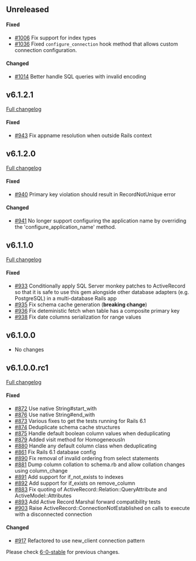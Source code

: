 ## Unreleased

#### Fixed

- [#1006](https://github.com/rails-sqlserver/activerecord-sqlserver-adapter/pull/1006) Fix support for index types
- [#1036](https://github.com/rails-sqlserver/activerecord-sqlserver-adapter/pull/1036) Fixed `configure_connection` hook method that allows custom connection configuration.

#### Changed

- [#1014](https://github.com/rails-sqlserver/activerecord-sqlserver-adapter/pull/1014) Better handle SQL queries with invalid encoding

## v6.1.2.1

[Full changelog](https://github.com/rails-sqlserver/activerecord-sqlserver-adapter/compare/v6.1.2.0...v6.1.2.1)

#### Fixed

- [#943](https://github.com/rails-sqlserver/activerecord-sqlserver-adapter/pull/943) Fix appname resolution when outside Rails context

## v6.1.2.0

[Full changelog](https://github.com/rails-sqlserver/activerecord-sqlserver-adapter/compare/v6.1.1.0...v6.1.2.0)

#### Fixed

- [#940](https://github.com/rails-sqlserver/activerecord-sqlserver-adapter/pull/940) Primary key violation should result in RecordNotUnique error

#### Changed

- [#941](https://github.com/rails-sqlserver/activerecord-sqlserver-adapter/pull/941) No longer support configuring the application name by overriding the 'configure_application_name' method.

## v6.1.1.0

[Full changelog](https://github.com/rails-sqlserver/activerecord-sqlserver-adapter/compare/v6.1.0.0...v6.1.1.0)

#### Fixed

- [#933](https://github.com/rails-sqlserver/activerecord-sqlserver-adapter/pull/933) Conditionally apply SQL Server monkey patches to ActiveRecord so that it is safe to use this gem alongside other database adapters (e.g. PostgreSQL) in a multi-database Rails app
- [#935](https://github.com/rails-sqlserver/activerecord-sqlserver-adapter/pull/935) Fix schema cache generation
  (**breaking change**)
- [#936](https://github.com/rails-sqlserver/activerecord-sqlserver-adapter/pull/936) Fix deteministic fetch when table has a composite primary key
- [#938](https://github.com/rails-sqlserver/activerecord-sqlserver-adapter/pull/938) Fix date columns serialization for range values

## v6.1.0.0

- No changes

## v6.1.0.0.rc1

[Full changelog](https://github.com/rails-sqlserver/activerecord-sqlserver-adapter/compare/6-0-stable...v6.1.0.0.rc1)

#### Fixed

- [#872](https://github.com/rails-sqlserver/activerecord-sqlserver-adapter/pull/872) Use native String#start_with
- [#876](https://github.com/rails-sqlserver/activerecord-sqlserver-adapter/pull/876) Use native String#end_with
- [#873](https://github.com/rails-sqlserver/activerecord-sqlserver-adapter/pull/873) Various fixes to get the tests running for Rails 6.1
- [#874](https://github.com/rails-sqlserver/activerecord-sqlserver-adapter/pull/874) Deduplicate schema cache structures
- [#875](https://github.com/rails-sqlserver/activerecord-sqlserver-adapter/pull/875) Handle default boolean column values when deduplicating
- [#879](https://github.com/rails-sqlserver/activerecord-sqlserver-adapter/pull/879) Added visit method for HomogeneousIn
- [#880](https://github.com/rails-sqlserver/activerecord-sqlserver-adapter/pull/880) Handle any default column class when deduplicating
- [#861](https://github.com/rails-sqlserver/activerecord-sqlserver-adapter/pull/861) Fix Rails 6.1 database config
- [#890](https://github.com/rails-sqlserver/activerecord-sqlserver-adapter/pull/890) Fix removal of invalid ordering from select statements
- [#881](https://github.com/rails-sqlserver/activerecord-sqlserver-adapter/pull/881) Dump column collation to schema.rb and allow collation changes using column_change
- [#891](https://github.com/rails-sqlserver/activerecord-sqlserver-adapter/pull/891) Add support for if_not_exists to indexes
- [#892](https://github.com/rails-sqlserver/activerecord-sqlserver-adapter/pull/892) Add support for if_exists on remove_column
- [#883](https://github.com/rails-sqlserver/activerecord-sqlserver-adapter/pull/885) Fix quoting of ActiveRecord::Relation::QueryAttribute and ActiveModel::Attributes
- [#893](https://github.com/rails-sqlserver/activerecord-sqlserver-adapter/pull/893) Add Active Record Marshal forward compatibility tests
- [#903](https://github.com/rails-sqlserver/activerecord-sqlserver-adapter/pull/903) Raise ActiveRecord::ConnectionNotEstablished on calls to execute with a disconnected connection

#### Changed

- [#917](https://github.com/rails-sqlserver/activerecord-sqlserver-adapter/pull/917) Refactored to use new_client connection pattern

Please check [6-0-stable](https://github.com/rails-sqlserver/activerecord-sqlserver-adapter/blob/6-0-stable/CHANGELOG.md) for previous changes.
